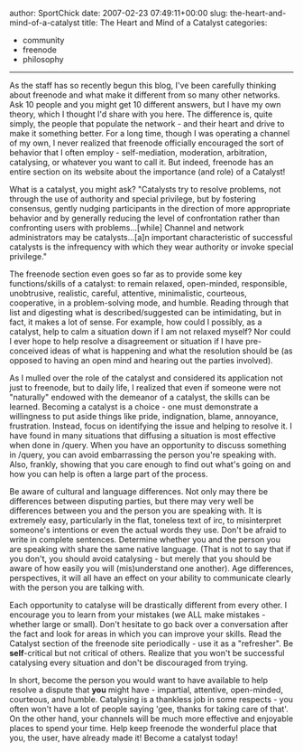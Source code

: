 author: SportChick
date: 2007-02-23 07:49:11+00:00
slug: the-heart-and-mind-of-a-catalyst
title: The Heart and Mind of a Catalyst
categories:
- community
- freenode
- philosophy
---
As the staff has so recently begun this blog, I've been carefully thinking about freenode and what make it different from so many other networks.  Ask 10 people and you might get 10 different answers, but I have my own theory, which I thought I'd share with you here.  The difference is, quite simply, the people that populate the network - and their heart and drive to make it something better. For a long time, though I was operating a channel of my own, I never realized that freenode officially encouraged the sort of behavior that I often employ - self-mediation, moderation, arbitration, catalysing, or whatever you want to call it.  But indeed, freenode has an entire section on its website about the importance (and role) of a Catalyst!

What is a catalyst, you might ask?  "Catalysts try to resolve problems, not through the use of authority and special privilege, but by fostering consensus, gently nudging participants in the direction of more appropriate behavior and by generally reducing the level of confrontation rather than confronting users with problems...[while] Channel and network administrators may be catalysts...[a]n important characteristic of successful catalysts is the infrequency with which they wear authority or invoke special privilege."

The freenode section even goes so far as to provide some key functions/skills of a catalyst: to remain relaxed, open-minded, responsible, unobtrusive, realistic, careful, attentive, minimalistic, courteous, cooperative, in a problem-solving mode, and humble.  Reading through that list and digesting what is described/suggested can be intimidating, but in fact, it makes a lot of sense.  For example, how could I possibly, as a catalyst, help to calm a situation down if I am not relaxed myself?  Nor could I ever hope to help resolve a disagreement or situation if I have pre-conceived ideas of what is happening and what the resolution should be (as opposed to having an open mind and hearing out the parties involved).

As I mulled over the role of the catalyst and considered its application not just to freenode, but to daily life, I realized that even if someone were not "naturally" endowed with the demeanor of a catalyst, the skills can be learned.  Becoming a catalyst is a choice - one must demonstrate a willingness to put aside things like pride, indignation, blame, annoyance, frustration.  Instead, focus on identifying the issue and helping to resolve it.  I have found in many situations that diffusing a situation is most effective when done in /query.  When you have an opportunity to discuss something in /query, you can avoid embarrassing the person you're speaking with.  Also, frankly, showing that you care enough to find out what's going on and how you can help is often a large part of the process.

Be aware of cultural and language differences. Not only may there be differences between disputing parties, but there may very well be differences between you and the person you are speaking with.  It is extremely easy, particularly in the flat, toneless text of irc, to misinterpret someone's intentions or even the actual words they use.  Don't be afraid to write in complete sentences.  Determine whether you and the person you are speaking with share the same native language.  (That is not to say that if you don't, you should avoid catalysing - but merely that you should be aware of how easily you will (mis)understand one another). Age differences, perspectives, it will all have an effect on your ability to communicate clearly with the person you are talking with.

Each opportunity to catalyse will be drastically different from every other.  I encourage you to learn from your mistakes (we ALL make mistakes - whether large or small).  Don't hesitate to go back over a conversation after the fact and look for areas in which you can improve your skills.  Read the Catalyst section of the freenode site periodically - use it as a "refresher".  Be **self**-critical but not critical of others.  Realize that you won't be successful catalysing every situation and don't be discouraged from trying.

In short, become the person you would want to have available to help resolve a dispute that **you** might have - impartial, attentive, open-minded, courteous, and humble.  Catalysing is a thankless job in some respects - you often won't have a lot of people saying 'gee, thanks for taking care of that'.  On the other hand, your channels will be much more effective and enjoyable places to spend your time.  Help keep freenode the wonderful place that you, the user, have already made it!  Become a catalyst today!
